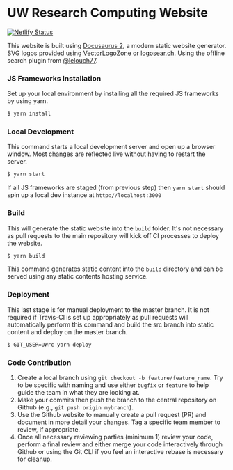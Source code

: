 # UW Research Computing Website

[![Netlify Status](https://api.netlify.com/api/v1/badges/44ad94a8-c61e-48c0-92c2-5ee9d604e4df/deploy-status)](https://app.netlify.com/sites/hyak/overview)

This website is built using [Docusaurus 2](https://v2.docusaurus.io/), a modern static website generator. SVG logos provided using [VectorLogoZone](https://www.vectorlogo.zone) or [logosear.ch](https://logosear.ch). Using the offline search plugin from [@lelouch77](https://github.com/lelouch77/docusaurus-lunr-search).

### JS Frameworks Installation

Set up your local environment by installing all the required JS frameworks by using yarn.

```bash
$ yarn install
```

### Local Development

This command starts a local development server and open up a browser window. Most changes are reflected live without having to restart the server.

```bash
$ yarn start
```

If all JS frameworks are staged (from previous step) then `yarn start` should spin up a local dev instance at `http://localhost:3000`

### Build

This will generate the static website into the `build` folder. It's not necessary as pull requests to the main repository will kick off CI processes to deploy the website.

```bash
$ yarn build
```

This command generates static content into the `build` directory and can be served using any static contents hosting service.

### Deployment

This last stage is for manual deployment to the master branch. It is not required if Travis-CI is set up appropriately as pull requests will automatically perform this command and build the src branch into static content and deploy on the master branch.

```bash
$ GIT_USER=UWrc yarn deploy
```

### Code Contribution

1. Create a local branch using `git checkout -b feature/feature_name`. Try to be specific with naming and use either `bugfix` or `feature` to help guide the team in what they are looking at. 
2. Make your commits then push the branch to the central repository on Github (e.g., `git push origin mybranch`).
3. Use the Github website to manually create a pull request (PR) and document in more detail your changes. Tag a specific team member to review, if appropriate.
4. Once all necessary reviewing parties (minimum 1) review your code, perform a final review and either merge your code interactively through Github or using the Git CLI if you feel an interactive rebase is necessary for cleanup.
